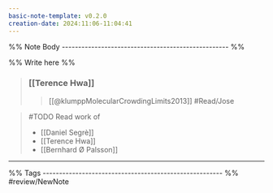 ```yaml
---
basic-note-template: v0.2.0
creation-date: 2024:11:06-11:04:41
---
```


%% Note Body --------------------------------------------------- %%

%% Write here %%

> ### [[Terence Hwa]]
> > [[@klumppMolecularCrowdingLimits2013]]
> > #Read/Jose

> #TODO Read work of 
> - [[Daniel Segrè]]
> - [[Terence Hwa]]
> - [[Bernhard Ø Palsson]]



___

%% Tags ------------------------------------------------------- %%
#review/NewNote